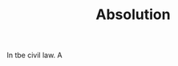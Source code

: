 ---
title: Absolution
letter: A
permalink: "/definitions/absolution.html"
body: In tbe civil law. A
published_at: '2018-07-07'
layout: post
---